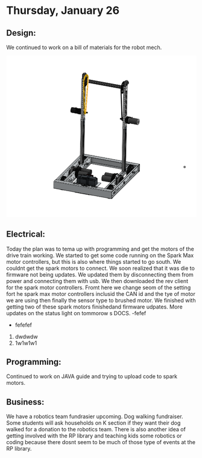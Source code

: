 
# Thursday, January 26

## Design: 
We continued to work on a bill of materials for the robot mech. 

![This is an image](https://github.com/AlexN0va/2023-FRC-team-9111-DOCS/blob/main/01.26.2023/Screenshot%202023-02-01%20231131.png)


## Electrical: 

Today the plan was to tema up with programming and get the motors of the drive train working. We started to get some code running on the Spark Max motor controllers, but this is also where things started to go south. We couldnt get the spark motors to connect. We soon realized that it was die to firmware not being updates. We updated them by disconnecting them from power and connecting them with usb. We then downloaded the rev client for the spark motor controllers. Fromt here we change seom of the setting fort he spark max motor controllers inclusid the CAN id and the tye of motor we are using then finally the sensor type to brushed motor. We finished with getting two of these spark motors finishedand firmware udpates. More updates on the status light on tommorow s DOCS. 
  -fefef
  - fefefef
  1. dwdwdw
  2. 1w1w1w1

## Programming: 

Continued to work on JAVA guide and trying to upload code to spark motors. 

## Business: 

We have a robotics team fundrasier upcoming. Dog walking fundraiser. Some students will ask households on K section if they want their dog walked for a donation to the robotics team. There is also another idea of getting involved with the RP library and teaching kids some robotics or coding because there dosnt seem to be much of those type of events at the RP library. 
